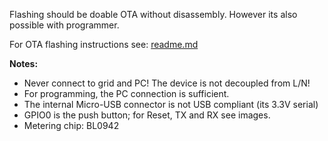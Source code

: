 Flashing should be doable OTA without disassembly. 
However its also possible with programmer.

For OTA flashing instructions see: [readme.md](./../nodes/nous-tasmota-to-esphome/readme.md)

**Notes:**

- Never connect to grid and PC! The device is not decoupled from L/N!
- For programming, the PC connection is sufficient.
- The internal Micro-USB connector is not USB compliant (its 3.3V serial)
- GPIO0 is the push button; for Reset, TX and RX see images.
- Metering chip: BL0942
